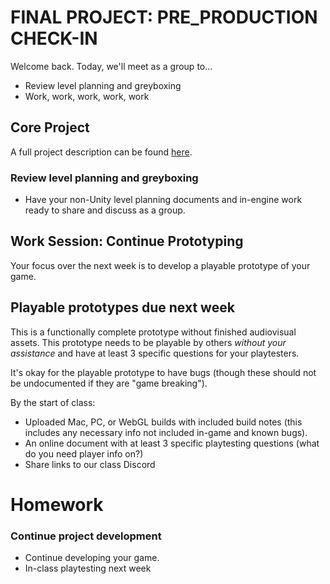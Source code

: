 # FINAL PROJECT: PRE_PRODUCTION CHECK-IN
Welcome back. Today, we'll meet as a group to...
- Review level planning and greyboxing
- Work, work, work, work, work

## Core Project
A full project description can be found [here](https://docs.google.com/document/d/1tDOYw7MyPxJZYdS6a-K1kuao_4ohD3uiCvcKuJpBMBE/edit?usp=sharing).

### Review level planning and greyboxing
- Have your non-Unity level planning documents and in-engine work ready to share and discuss as a group.

## Work Session: Continue Prototyping
Your focus over the next week is to develop a playable prototype of your game.

## Playable prototypes due next week
This is a functionally complete prototype without finished audiovisual assets. This prototype needs to be playable by others _without your assistance_ and have at least 3 specific questions for your playtesters. 

It's okay for the playable prototype to have bugs (though these should not be undocumented if they are "game breaking").

By the start of class:
- Uploaded Mac, PC, or WebGL builds with included build notes (this includes any necessary info not included in-game and known bugs).
- An online document with at least 3 specific playtesting questions (what do you need player info on?)
- Share links to our class Discord


# Homework

### Continue project development
- Continue developing your game.
- In-class playtesting next week